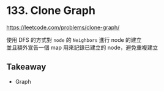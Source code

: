 # 133. Clone Graph

<https://leetcode.com/problems/clone-graph/>

使用 DFS 的方式對 `node` 的 `Neighbors` 進行 node 的建立  
並且額外宣告一個 map 用來記錄已建立的 node，避免重複建立

## Takeaway

- Graph
